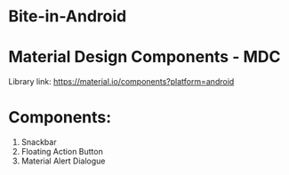 # Bite-in-Android
# Material Design Components - MDC
Library link: https://material.io/components?platform=android
# Components: 
01. Snackbar
02. Floating Action Button
03. Material Alert Dialogue
